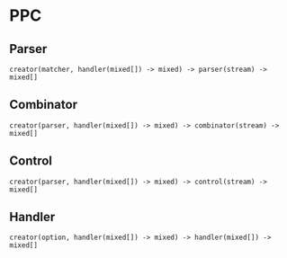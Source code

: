 # PPC

## Parser

```
creator(matcher, handler(mixed[]) -> mixed) -> parser(stream) -> mixed[]
```

## Combinator

```
creator(parser, handler(mixed[]) -> mixed) -> combinator(stream) -> mixed[]
```

## Control

```
creator(parser, handler(mixed[]) -> mixed) -> control(stream) -> mixed[]
```

## Handler

```
creator(option, handler(mixed[]) -> mixed) -> handler(mixed[]) -> mixed[]
```